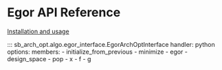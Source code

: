 # Egor API Reference

[Installation and usage](../algo/egor.md)

::: sb_arch_opt.algo.egor_interface.EgorArchOptInterface
    handler: python
    options:
        members:
            - initialize_from_previous
            - minimize
            - egor
            - design_space
            - pop
            - x
            - f
            - g

